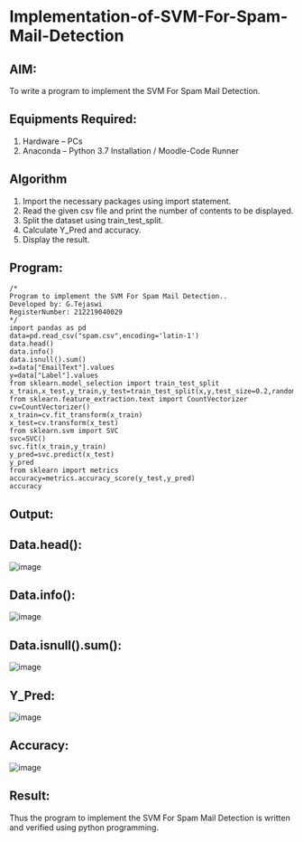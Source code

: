 # Implementation-of-SVM-For-Spam-Mail-Detection

## AIM:
To write a program to implement the SVM For Spam Mail Detection.

## Equipments Required:
1. Hardware – PCs
2. Anaconda – Python 3.7 Installation / Moodle-Code Runner

## Algorithm
1. Import the necessary packages using import statement.
2. Read the given csv file and print the number of contents to be displayed.
3. Split the dataset using train_test_split.
4. Calculate Y_Pred and accuracy.
5. Display the result.

## Program:
```
/*
Program to implement the SVM For Spam Mail Detection..
Developed by: G.Tejaswi
RegisterNumber: 212219040029
*/
import pandas as pd
data=pd.read_csv("spam.csv",encoding='latin-1')
data.head()
data.info()
data.isnull().sum()
x=data["EmailText"].values
y=data["Label"].values
from sklearn.model_selection import train_test_split 
x_train,x_test,y_train,y_test=train_test_split(x,y,test_size=0.2,random_state=0)
from sklearn.feature_extraction.text import CountVectorizer
cv=CountVectorizer()
x_train=cv.fit_transform(x_train)
x_test=cv.transform(x_test)
from sklearn.svm import SVC
svc=SVC()
svc.fit(x_train,y_train)
y_pred=svc.predict(x_test)
y_pred
from sklearn import metrics
accuracy=metrics.accuracy_score(y_test,y_pred)
accuracy
```

## Output:

## Data.head():
![image](https://user-images.githubusercontent.com/79306169/174664276-b63f4010-8453-4611-8751-b766ba84a60c.png)
## Data.info():
![image](https://user-images.githubusercontent.com/79306169/174664301-bf415b40-2897-45c8-8e12-ee0792dfef5f.png)
## Data.isnull().sum():
![image](https://user-images.githubusercontent.com/79306169/174664325-edd5bb33-7625-4bb6-a96f-69ba4c4ac0d4.png)
## Y_Pred:
![image](https://user-images.githubusercontent.com/79306169/174664340-29640db9-3e75-4fa1-ab8e-1cc619282449.png)
## Accuracy:
![image](https://user-images.githubusercontent.com/79306169/174664370-97053896-6848-4dac-810e-72df037aeee3.png)



## Result:
Thus the program to implement the SVM For Spam Mail Detection is written and verified using python programming.
